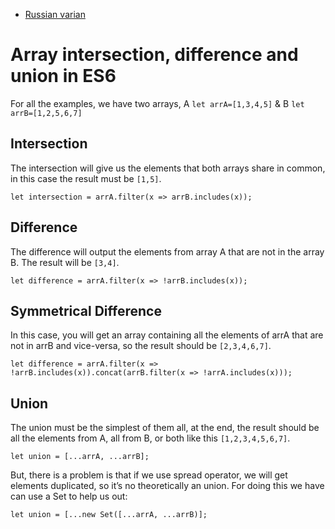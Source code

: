  - [Russian varian](https://github.com/seapp88/es6_array/blob/master/README_RU.md)

# Array intersection, difference and union in ES6

For all the examples, we have two arrays, A `let arrA=[1,3,4,5]` & B `let arrB=[1,2,5,6,7]`

## Intersection
The intersection will give us the elements that both arrays share in common, in this case the result must be `[1,5]`.

`let intersection = arrA.filter(x => arrB.includes(x));`

## Difference
The difference will output the elements from array A that are not in the array B. The result will be `[3,4]`.

`let difference = arrA.filter(x => !arrB.includes(x));`

## Symmetrical Difference
In this case, you will get an array containing all the elements of arrA that are not in arrB and vice-versa, so the result should be `[2,3,4,6,7]`.

`let difference = arrA.filter(x => !arrB.includes(x)).concat(arrB.filter(x => !arrA.includes(x)));`

## Union
The union must be the simplest of them all, at the end, the result should be all the elements from A, all from B, or both like this `[1,2,3,4,5,6,7]`.

`let union = [...arrA, ...arrB];`

But, there is a problem is that if we use spread operator, we will get elements duplicated, so it’s no theoretically an union. For doing this we have can use a Set to help us out:

`let union = [...new Set([...arrA, ...arrB)];`
